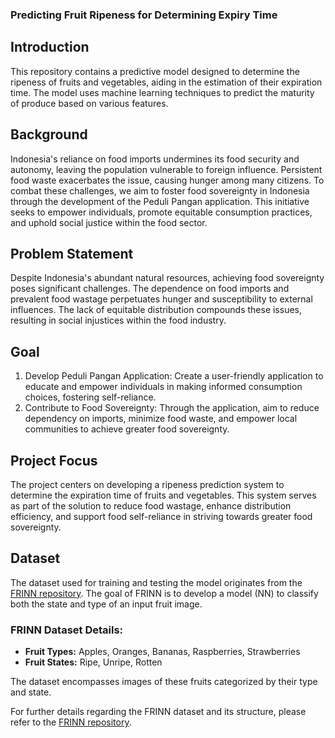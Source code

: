 ### Predicting Fruit Ripeness for Determining Expiry Time

## Introduction 
This repository contains a predictive model designed to determine the ripeness of fruits and vegetables, aiding in the estimation of their expiration time. The model uses machine learning techniques to predict the maturity of produce based on various features.

## Background
Indonesia's reliance on food imports undermines its food security and autonomy, leaving the population vulnerable to foreign influence. Persistent food waste exacerbates the issue, causing hunger among many citizens. To combat these challenges, we aim to foster food sovereignty in Indonesia through the development of the Peduli Pangan application. This initiative seeks to empower individuals, promote equitable consumption practices, and uphold social justice within the food sector.

## Problem Statement 
Despite Indonesia's abundant natural resources, achieving food sovereignty poses significant challenges. The dependence on food imports and prevalent food wastage perpetuates hunger and susceptibility to external influences. The lack of equitable distribution compounds these issues, resulting in social injustices within the food industry.

## Goal
1. Develop Peduli Pangan Application: Create a user-friendly application to educate and empower individuals in making informed consumption choices, fostering self-reliance.
2. Contribute to Food Sovereignty: Through the application, aim to reduce dependency on imports, minimize food waste, and empower local communities to achieve greater food sovereignty.

## Project Focus
The project centers on developing a ripeness prediction system to determine the expiration time of fruits and vegetables. This system serves as part of the solution to reduce food wastage, enhance distribution efficiency, and support food self-reliance in striving towards greater food sovereignty.

## Dataset 

The dataset used for training and testing the model originates from the [FRINN repository](https://github.com/ece324-2020/FRINN). The goal of FRINN is to develop a model (NN) to classify both the state and type of an input fruit image. 

### FRINN Dataset Details:
- **Fruit Types:** Apples, Oranges, Bananas, Raspberries, Strawberries
- **Fruit States:** Ripe, Unripe, Rotten

The dataset encompasses images of these fruits categorized by their type and state.

For further details regarding the FRINN dataset and its structure, please refer to the [FRINN repository](https://github.com/ece324-2020/FRINN).




